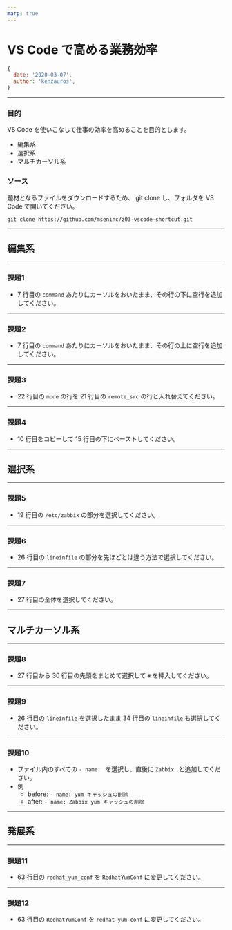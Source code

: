 ```yaml
---
marp: true
---
```

<!-- header: VS Code で高める業務効率 -->
<!-- footer: kenzauros / 2020.03.07 -->
<!-- theme: default -->
<!-- class: invert -->
<!-- size: 16:9 -->
<!-- page_number: true -->
<!-- paginate: true -->

# VS Code で高める業務効率

```js
{
  date: '2020-03-07',
  author: 'kenzauros',
}
```

---

### 目的

VS Code を使いこなして仕事の効率を高めることを目的とします。

- 編集系
- 選択系
- マルチカーソル系

### ソース

題材となるファイルをダウンロードするため、 git clone し、フォルダを VS Code で開いてください。

```
git clone https://github.com/mseninc/z03-vscode-shortcut.git
```

---

## 編集系

---

### 課題1

- 7 行目の `command` あたりにカーソルをおいたまま、その行の下に空行を追加してください。

---

### 課題2

- 7 行目の `command` あたりにカーソルをおいたまま、その行の上に空行を追加してください。

---

### 課題3

- 22 行目の `mode` の行を 21 行目の `remote_src` の行と入れ替えてください。

---

### 課題4

- 10 行目をコピーして 15 行目の下にペーストしてください。

---

## 選択系

---

### 課題5

- 19 行目の `/etc/zabbix` の部分を選択してください。

---

### 課題6

- 26 行目の `lineinfile` の部分を先ほどとは違う方法で選択してください。

---

### 課題7

- 27 行目の全体を選択してください。

---

## マルチカーソル系

---

### 課題8

- 27 行目から 30 行目の先頭をまとめて選択して `#` を挿入してください。

---

### 課題9

- 26 行目の `lineinfile` を選択したまま 34 行目の `lineinfile` も選択してください。

---

### 課題10

- ファイル内のすべての `- name: ` を選択し、直後に `Zabbix ` と追加してください。
- 例
    - before: `- name: yum キャッシュの削除`
    - after: `- name: Zabbix yum キャッシュの削除`

---

## 発展系

---

### 課題11

- 63 行目の `redhat_yum_conf` を `RedhatYumConf` に変更してください。

---

### 課題12

- 63 行目の `RedhatYumConf` を `redhat-yum-conf` に変更してください。
